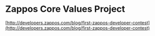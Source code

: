 Zappos Core Values Project
==========================

[http://developers.zappos.com/blog/first-zappos-developer-contest](http://developers.zappos.com/blog/first-zappos-developer-contest)
